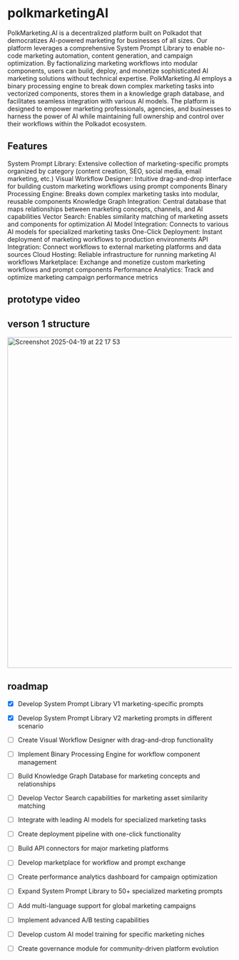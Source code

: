  # polkmarketingAI

PolkMarketing.AI is a decentralized platform built on Polkadot that democratizes AI-powered marketing for businesses of all sizes. Our platform leverages a comprehensive System Prompt Library to enable no-code marketing automation, content generation, and campaign optimization. By factionalizing marketing workflows into modular components, users can build, deploy, and monetize sophisticated AI marketing solutions without technical expertise. PolkMarketing.AI employs a binary processing engine to break down complex marketing tasks into vectorized components, stores them in a knowledge graph database, and facilitates seamless integration with various AI models. The platform is designed to empower marketing professionals, agencies, and businesses to harness the power of AI while maintaining full ownership and control over their workflows within the Polkadot ecosystem.


## Features
System Prompt Library: Extensive collection of marketing-specific prompts organized by category (content creation, SEO, social media, email marketing, etc.)
Visual Workflow Designer: Intuitive drag-and-drop interface for building custom marketing workflows using prompt components
Binary Processing Engine: Breaks down complex marketing tasks into modular, reusable components
Knowledge Graph Integration: Central database that maps relationships between marketing concepts, channels, and AI capabilities
Vector Search: Enables similarity matching of marketing assets and components for optimization
AI Model Integration: Connects to various AI models for specialized marketing tasks
One-Click Deployment: Instant deployment of marketing workflows to production environments
API Integration: Connect workflows to external marketing platforms and data sources
Cloud Hosting: Reliable infrastructure for running marketing AI workflows
Marketplace: Exchange and monetize custom marketing workflows and prompt components
Performance Analytics: Track and optimize marketing campaign performance metrics

## prototype video 


## verson 1 structure

<img width="742" alt="Screenshot 2025-04-19 at 22 17 53" src="https://github.com/user-attachments/assets/49585904-8ae2-420f-94c9-b47b9d17b849" />

##

## roadmap

- [x] Develop System Prompt Library V1 marketing-specific prompts
- [x] Develop System Prompt Library V2 marketing prompts in different scenario
- [ ] Create Visual Workflow Designer with drag-and-drop functionality
- [ ] Implement Binary Processing Engine for workflow component management
- [ ] Build Knowledge Graph Database for marketing concepts and relationships
- [ ] Develop Vector Search capabilities for marketing asset similarity matching
- [ ] Integrate with leading AI models for specialized marketing tasks
- [ ] Create deployment pipeline with one-click functionality
- [ ] Build API connectors for major marketing platforms
- [ ] Develop marketplace for workflow and prompt exchange
- [ ] Create performance analytics dashboard for campaign optimization
- [ ] Expand System Prompt Library to 50+ specialized marketing prompts
- [ ] Add multi-language support for global marketing campaigns
- [ ] Implement advanced A/B testing capabilities
- [ ] Develop custom AI model training for specific marketing niches
- [ ] Create governance module for community-driven platform evolution

